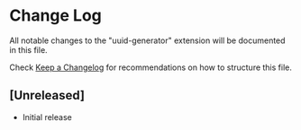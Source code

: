 # Change Log

All notable changes to the "uuid-generator" extension will be documented in this file.

Check [Keep a Changelog](http://keepachangelog.com/) for recommendations on how to structure this file.

## [Unreleased]

- Initial release